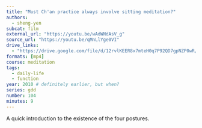 ```yaml
---
title: "Must Ch'an practice always involve sitting meditation?"
authors:
  - sheng-yen
subcat: film
external_url: "https://youtu.be/wAdWNdAsV_g"
source_url: "https://youtu.be/qMnLlYge0VI"
drive_links:
  - "https://drive.google.com/file/d/12rvlKEER8x7mteH0q7P92QD7gpNZP0wR/view?usp=drivesdk"
formats: [mp4]
course: meditation
tags:
  - daily-life
  - function
year: 2010 # definitely earlier, but when?
series: gdd
number: 104
minutes: 9
---
```


A quick introduction to the existence of the four postures.
